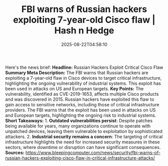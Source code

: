 ﻿---
title: "FBI warns of Russian hackers exploiting 7-year-old Cisco flaw | Hash n Hedge"
date: "2025-08-22T04:58:10"
category: "Markets"
summary: ""
slug: "fbi-warns-of-russian-hackers-exploiting-7yearold-cisco-flaw"
source_urls:
  - ""
seo:
  title: "FBI warns of Russian hackers exploiting 7-year-old Cisco flaw | Hash n Hedge | Hash n Hedge"
  description: ""
  keywords: ["news", "markets", "brief"]
---
Here's the news brief:  **Headline:** Russian Hackers Exploit Critical Cisco Flaw  **Summary Meta Description:** The FBI warns that Russian hackers are exploiting a 7-year-old flaw in Cisco devices to target critical infrastructure, highlighting the ongoing vulnerability of industrial systems. This exploit has been used in attacks on US and European targets.  **Key Points:**   The vulnerability, identified as CVE-2019-1653, affects multiple Cisco products and was discovered in 2015.  Russian hackers have exploited this flaw to gain access to sensitive networks, including those of critical infrastructure providers.  The FBI warns that the exploit has been used in attacks on US and European targets, highlighting the ongoing risk to industrial systems.  **Short Takeaways:**  1. **Outdated vulnerabilities persist**: Despite patches being available for years, many organizations continue to operate with unpatched devices, leaving them vulnerable to exploitation by sophisticated attackers. 2. **Industrial security remains a concern**: The targeting of critical infrastructure highlights the need for increased security measures in these sectors, where downtime or disruption can have significant consequences.  **Sources:** https://www.bleepingcomputer.com/news/security/fbi-warns-of-russian-hackers-exploiting-cisco-flaw-in-critical-infrastructure-attacks/